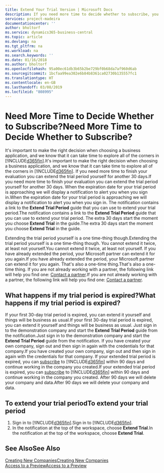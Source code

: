 ```yaml
---
title: Extend Your Trial Version | Microsoft Docs
description: If you need more time to decide whether to subscribe, you can extend your trial version.
services: project-madeira
documentationcenter: ''
author: bholtorf
ms.service: dynamics365-business-central
ms.topic: article
ms.devlang: na
ms.tgt_pltfrm: na
ms.workload: na
ms.search.keywords: ''
ms.date: 01/16/2018
ms.author: bholtorf
ms.openlocfilehash: 95a00ec61db3b65b2be729bf0b68da7af960d6ab
ms.sourcegitcommit: 1bcfaa99ea302e6b84b8361ca02730b135557fc1
ms.translationtype: HT
ms.contentlocale: en-GB
ms.lasthandoff: 03/08/2019
ms.locfileid: "808995"
---
```

# <a name="need-more-time-to-decide-whether-to-subscribe"></a><span data-ttu-id="39125-103">Need More Time to Decide Whether to Subscribe?</span><span class="sxs-lookup"><span data-stu-id="39125-103">Need More Time to Decide Whether to Subscribe?</span></span>
<span data-ttu-id="39125-104">It's important to make the right decision when choosing a business application, and we know that it can take time to explore all of the corners in [!INCLUDE[d365fin](includes/d365fin_md.md)].</span><span class="sxs-lookup"><span data-stu-id="39125-104">It's important to make the right decision when choosing a business application, and we know that it can take time to explore all of the corners in [!INCLUDE[d365fin](includes/d365fin_md.md)].</span></span> <span data-ttu-id="39125-105">If you need more time to finish your evaluation you can extend the trial period yourself for another 30 days.</span><span class="sxs-lookup"><span data-stu-id="39125-105">If you need more time to finish your evaluation you can extend the trial period yourself for another 30 days.</span></span> <span data-ttu-id="39125-106">When the expiration date for your trial period is approaching we will display a notification to alert you when you sign in.</span><span class="sxs-lookup"><span data-stu-id="39125-106">When the expiration date for your trial period is approaching we will display a notification to alert you when you sign in.</span></span> <span data-ttu-id="39125-107">The notification contains a link to the **Extend Trial Period** guide that you can use to extend your trial period.</span><span class="sxs-lookup"><span data-stu-id="39125-107">The notification contains a link to the **Extend Trial Period** guide that you can use to extend your trial period.</span></span> <span data-ttu-id="39125-108">The extra 30 days start the moment you choose **Extend Trial** in the guide.</span><span class="sxs-lookup"><span data-stu-id="39125-108">The extra 30 days start the moment you choose **Extend Trial** in the guide.</span></span>

<span data-ttu-id="39125-109">Extending the trial period yourself is a one time-thing though.</span><span class="sxs-lookup"><span data-stu-id="39125-109">Extending the trial period yourself is a one time-thing though.</span></span> <span data-ttu-id="39125-110">You cannot extend it twice, at least not yourself.</span><span class="sxs-lookup"><span data-stu-id="39125-110">You cannot extend it twice, at least not yourself.</span></span> <span data-ttu-id="39125-111">If you have already extended the period, your Microsoft partner can extend it for you again.</span><span class="sxs-lookup"><span data-stu-id="39125-111">If you have already extended the period, your Microsoft partner can extend it for you again.</span></span> <span data-ttu-id="39125-112">That's also a one-time thing.</span><span class="sxs-lookup"><span data-stu-id="39125-112">That's also a one-time thing.</span></span> <span data-ttu-id="39125-113">If you are not already working with a partner, the following link will help you find one: [Contact a partner](https://go.microsoft.com/fwlink/?linkid=2038439).</span><span class="sxs-lookup"><span data-stu-id="39125-113">If you are not already working with a partner, the following link will help you find one: [Contact a partner](https://go.microsoft.com/fwlink/?linkid=2038439).</span></span>

## <a name="what-happens-if-my-trial-period-is-expired"></a><span data-ttu-id="39125-114">What happens if my trial period is expired?</span><span class="sxs-lookup"><span data-stu-id="39125-114">What happens if my trial period is expired?</span></span>
<span data-ttu-id="39125-115">If your first 30-day trial period is expired, you can extend it yourself and things will be business as usual.</span><span class="sxs-lookup"><span data-stu-id="39125-115">If your first 30-day trial period is expired, you can extend it yourself and things will be business as usual.</span></span> <span data-ttu-id="39125-116">Just sign in to the demonstration company and start the **Extend Trial Period** guide from the notification.</span><span class="sxs-lookup"><span data-stu-id="39125-116">Just sign in to the demonstration company and start the **Extend Trial Period** guide from the notification.</span></span> <span data-ttu-id="39125-117">If you have created your own company, sign out and then sign in again with the credentials for that company.</span><span class="sxs-lookup"><span data-stu-id="39125-117">If you have created your own company, sign out and then sign in again with the credentials for that company.</span></span> <span data-ttu-id="39125-118">If your extended trial period is expired, you can [subscribe](https://go.microsoft.com/fwlink/?linkid=828659) to [!INCLUDE[d365fin](includes/d365fin_md.md)] within 90 days and continue working in the company you created.</span><span class="sxs-lookup"><span data-stu-id="39125-118">If your extended trial period is expired, you can [subscribe](https://go.microsoft.com/fwlink/?linkid=828659) to [!INCLUDE[d365fin](includes/d365fin_md.md)] within 90 days and continue working in the company you created.</span></span> <span data-ttu-id="39125-119">After 90 days we will delete your company and data.</span><span class="sxs-lookup"><span data-stu-id="39125-119">After 90 days we will delete your company and data.</span></span> 

## <a name="to-extend-your-trial-period"></a><span data-ttu-id="39125-120">To extend your trial period</span><span class="sxs-lookup"><span data-stu-id="39125-120">To extend your trial period</span></span>
1. <span data-ttu-id="39125-121">Sign in to [!INCLUDE[d365fin](includes/d365fin_md.md)].</span><span class="sxs-lookup"><span data-stu-id="39125-121">Sign in to [!INCLUDE[d365fin](includes/d365fin_md.md)].</span></span>
2. <span data-ttu-id="39125-122">In the notification at the top of the workspace, choose **Extend Trial**.</span><span class="sxs-lookup"><span data-stu-id="39125-122">In the notification at the top of the workspace, choose **Extend Trial**.</span></span>

## <a name="see-also"></a><span data-ttu-id="39125-123">See Also</span><span class="sxs-lookup"><span data-stu-id="39125-123">See Also</span></span>
[<span data-ttu-id="39125-124">Creating New Companies</span><span class="sxs-lookup"><span data-stu-id="39125-124">Creating New Companies</span></span>](about-new-company.md)  
[<span data-ttu-id="39125-125">Access to a Preview</span><span class="sxs-lookup"><span data-stu-id="39125-125">Access to a Preview</span></span>](across-preview.md)  